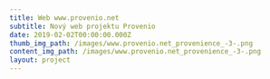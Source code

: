 ```yaml
---
title: Web www.provenio.net
subtitle: Nový web projektu Provenio
date: 2019-02-02T00:00:00.000Z
thumb_img_path: /images/www.provenio.net_provenience_-3-.png
content_img_path: /images/www.provenio.net_provenience_-3-.png
layout: project
---
```


